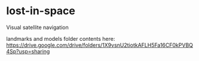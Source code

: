 # lost-in-space
 Visual satellite navigation

landmarks and models folder contents here:
https://drive.google.com/drive/folders/1X9vsnU2tiotkAFLH5Fa16CF0kPVBQ4Sp?usp=sharing
